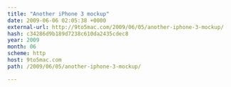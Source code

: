 ```yaml
---
title: "Another iPhone 3 mockup"
date: 2009-06-06 02:05:38 +0000
external-url: http://9to5mac.com/2009/06/05/another-iphone-3-mockup/
hash: c34286d9b189d7238c610da2435cdec8
year: 2009
month: 06
scheme: http
host: 9to5mac.com
path: /2009/06/05/another-iphone-3-mockup/

---
```



